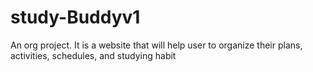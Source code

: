 # study-Buddyv1
An org project. It is a website that will help user to organize their plans, activities, schedules, and studying habit
